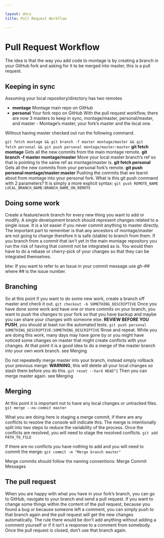 ```yaml
---

layout: docs
title: Pull Request Workflow

---
```


# Pull Request Workflow

The idea is that the way you add code to montage is by creating a branch in your GitHub fork and asking for it to be merged into master, this is a pull request.

## Keeping in sync

Assuming your local repository/directory has two remotes
* **montage** Montage main repo on GitHub
* **personal** Your fork repo on GitHub
With the pull request workflow, there are now 3 masters to keep in sync, montage/master, personal/master, and master - Montage’s master, your fork’s master and the local one.

Without having master checked out run the following command.

``
git fetch montage && git branch -f master montage/master && git 	fetch personal && git push personal montage/master:master
``
**git fetch montage** Gets all the new commits from the main montage remote.
**git branch -f master montage/master** Move your local master branch’s ref so that is pointing to 	the same ref as montage/master is.
**git fetch personal** Gets all the new commits from your personal fork’s remote.
**git push personal montage/master:master** Pushing the commits that we learnt about from montage into your personal fork.
What is this git push command with 2 parameters? It is simply a more explicit syntax:
``
git push REMOTE_NAME LOCAL_BRANCH_NAME:BRANCH_NAME_ON_REMOTE
``

## Doing some work

Create a feature/work branch for every new thing you want to add or modify. A single development branch should represent changes related to a single issue. It is a lot easier if you never commit anything to master directly. The important part to remember is that any ancestors of montage/master are not going to change therefore it is safe (stable) to branch from them. If you branch from a commit that isn’t yet in the main montage repository you run the risk of having that commit not be integrated as is. You would then have to do a rebase or cherry-pick of your changes so that they can be integrated themselves.

btw: If you want to refer to an Issue in your commit message use gh-## where ## is the issue number.

## Branching

So at this point if you want to do some new work, create a branch off master and check it out.
`git checkout -b SOMETHING_DESCRIPTIVE`
Once you have done some work and have one or more commits on your branch, you want to push the changes to your fork so that you have backup and maybe you can share your changes with someone else.
**REVIEW BEFORE YOU PUSH**, you should at least run the automated tests.
`git push personal SOMETHING_DESCRIPTIVE:SOMETHING_DESCRIPTIVE`
Rinse and repeat. While you are doing this work, many days may have gone by or you might have noticed some changes on master that might create conflicts with your changes. At that point it is a good idea to do a merge of the master branch into your own work branch. see Merging

Do not repeatedly merge master into your branch, instead simply rollback your previous merge:
	**WARNING**, this will delete all your local changes so stash them before you do this.
`git reset --hard HEAD^1`
Then you can merge master again. see Merging

## Merging

At this point it is important not to have any local changes or untracked files.
`git merge --no-commit master`

What you are doing here is staging a merge commit, if there are any conflicts to resolve the console will indicate this. The merge is intentionally split into two steps to reduce the variability of the process. Once the conflicts are resolved, you will need to stage the resolved conflicts.
`git add PATH_TO_FILE`

If there are no conflicts you have nothing to add and you will need to commit the merge:
`git commit -m "Merge branch master"`

Merge commits should follow the naming conventions: Merge Commit Messages

## The pull request

When you are happy with what you have in your fork’s branch, you can go to GitHub, navigate to your branch and send a pull request.
If you want to change some things within the content of the pull request, because you found a bug or because someone left a comment, you can simply push to that branch again and the pull request will get the new changes automatically. The rule there would be don’t add anything without adding a comment yourself or if it isn’t a response to a comment from somebody. Once the pull request is closed, don’t use that branch again.